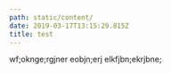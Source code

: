 ```yaml
---
path: static/content/
date: 2019-03-17T13:15:29.815Z
title: test
---
```

wf;oknge;rgjner eobjn;erj elkfjbn;ekrjbne;
